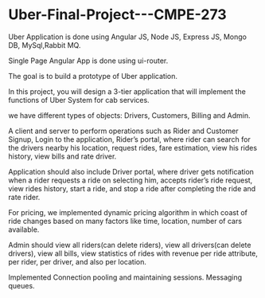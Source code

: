 # Uber-Final-Project---CMPE-273

Uber Application is done using Angular JS, Node JS, Express JS, Mongo DB, MySql,Rabbit MQ.

Single Page Angular App is done using ui-router.

The goal is to build a prototype of Uber application. 

In this project, you will design a 3-tier application that will implement the functions of Uber System for cab services. 
 
 we have different types of objects: Drivers, Customers, Billing and Admin.

A client and server to perform operations such as Rider and Customer Signup, Login to the application, Rider’s portal, 
where rider can search for the drivers nearby his location, request rides, fare estimation, view his rides history, 
view bills and rate driver. 

Application should also include Driver portal, where driver gets notification 
when a rider requests a ride on selecting him, accepts rider’s ride request, view rides history, start a ride, and 
stop a ride after completing the ride and rate rider. 

For pricing, we implemented dynamic pricing algorithm in which coast of ride changes based on many factors like time, location,
number of cars available.


Admin should view all riders(can delete riders), view all drivers(can delete drivers), view all bills, 
view statistics of rides with revenue per ride attribute, per rider, per driver, and also per location. 
 

Implemented Connection pooling and maintaining sessions. Messaging queues. 

